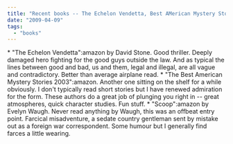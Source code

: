 ```yaml
---
title: "Recent books -- The Echelon Vendetta, Best AMerican Mystery Stores, Scoop"
date: "2009-04-09"
tags: 
  - "books"
---
```


\* "The Echelon Vendetta":amazon by David Stone. Good thriller. Deeply damaged hero fighting for the good guys outside the law. And as typical the lines between good and bad, us and them, legal and illegal, are all vague and contradictory. Better than average airplane read. \* "The Best American Mystery Stories 2003":amazon. Another one sitting on the shelf for a while obviously. I don't typically read short stories but I have renewed admiration for the form. These authors do a great job of plunging you right in -- great atmospheres, quick character studies. Fun stuff. \* "Scoop":amazon by Evelyn Waugh. Never read anything by Waugh, this was an offbeat entry point. Farcical misadventure, a sedate country gentleman sent by mistake out as a foreign war correspondent. Some humour but I generally find farces a little wearing.
